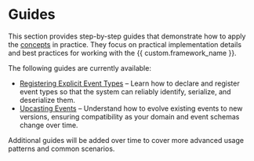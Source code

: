 # Guides

This section provides step-by-step guides that demonstrate how to apply the [concepts](../concepts/README.md) in practice.
They focus on practical implementation details and best practices for working with the {{ custom.framework_name }}.

The following guides are currently available:

- [Registering Explicit Event Types](explicit_type_registration/index.md) – Learn how to declare and register event types so that the system can reliably identify, serialize, and deserialize them.
- [Upcasting Events](upcasting_events/index.md) – Understand how to evolve existing events to new versions, ensuring compatibility as your domain and event schemas change over time.

Additional guides will be added over time to cover more advanced usage patterns and common scenarios.  
